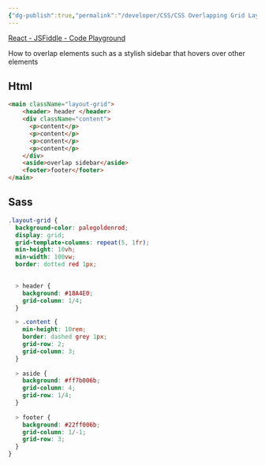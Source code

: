 ```yaml
---
{"dg-publish":true,"permalink":"/developer/CSS/CSS Overlapping Grid Layout/","tags":["style","css","scss","html","layout","webdev"],"created":"2024-08-20T19:54:57.391-05:00","updated":"2024-08-20T19:57:34.710-05:00"}
---
```


[React - JSFiddle - Code Playground](https://jsfiddle.net/r2x6z3Lt/51/)

How to overlap elements such as a stylish sidebar that hovers over other elements
## Html
```html
<main className="layout-grid">
	<header> header </header>
	<div className="content">
	  <p>content</p>
	  <p>content</p>
	  <p>content</p>
	  <p>content</p>
	</div>
	<aside>overlap sidebar</aside>
	<footer>footer</footer>
</main>
```

## Sass
```scss
.layout-grid {
  background-color: palegoldenrod;
  display: grid;
  grid-template-columns: repeat(5, 1fr);
  min-height: 10vh;
  min-width: 100vw;
  border: dotted red 1px;
  

  > header {
    background: #18A4E0;
    grid-column: 1/4;
  }

  > .content {
    min-height: 10rem;
    border: dashed grey 1px;
    grid-row: 2;
    grid-column: 3;
  }
  
  > aside {
    background: #ff7b006b;
    grid-column: 4;
    grid-row: 1/4;
  }
  
  > footer {
    background: #22ff006b;
    grid-column: 1/-1;
    grid-row: 3;
  }
}
```